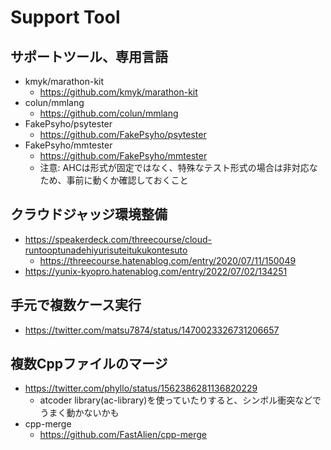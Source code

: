 # Support Tool

## サポートツール、専用言語

- kmyk/marathon-kit
  - https://github.com/kmyk/marathon-kit
- colun/mmlang
  - https://github.com/colun/mmlang
- FakePsyho/psytester
  - https://github.com/FakePsyho/psytester
- FakePsyho/mmtester
  - https://github.com/FakePsyho/mmtester
  - 注意: AHCは形式が固定ではなく、特殊なテスト形式の場合は非対応なため、事前に動くか確認しておくこと

## クラウドジャッジ環境整備

- https://speakerdeck.com/threecourse/cloud-runtooptunadehiyurisuteitukukontesuto
  - https://threecourse.hatenablog.com/entry/2020/07/11/150049
- https://yunix-kyopro.hatenablog.com/entry/2022/07/02/134251

## 手元で複数ケース実行

- https://twitter.com/matsu7874/status/1470023326731206657

## 複数Cppファイルのマージ

- https://twitter.com/phyllo/status/1562386281136820229
  - atcoder library(ac-library)を使っていたりすると、シンボル衝突などでうまく動かないかも
- cpp-merge
  - https://github.com/FastAlien/cpp-merge
